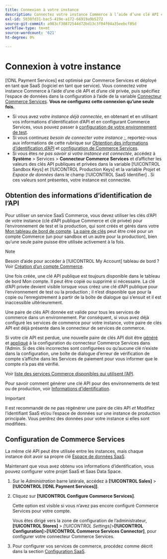 ```yaml
---
title: Connexion à votre instance
description: Connectez votre instance Commerce à l’aide d’une clé API et d’une clé privée, puis spécifiez l’espace de données dans la configuration.
exl-id: 5038fd31-bac5-419e-a172-66919a9b5272
source-git-commit: a983cf30872544d72bd13c3f04f04a35eebcf85d
workflow-type: tm+mt
source-wordcount: '621'
ht-degree: 0%

---
```


# Connexion à votre instance

[!DNL Payment Services] est optimisé par Commerce Services et déployé en tant que SaaS (logiciel en tant que service). Vous connectez votre instance Commerce à l’aide d’une clé API et d’une clé privée, puis spécifiez l’espace de données dans la configuration à l’aide de la variable [Connecteur Commerce Services](https://experienceleague.adobe.com/docs/commerce-merchant-services/user-guides/saas.html). **Vous ne configurez cette connexion qu’une seule fois.**

* Si vous avez *votre instance déjà connectée*, en obtenant et en utilisant vos informations d’identification d’API et en configurant Commerce Services, vous pouvez passer à [configuration de votre environnement de test](https://experienceleague.adobe.com/docs/commerce-merchant-services/payment-services/get-started/sandbox.html).
* Si vous continuez *besoin de connecter votre instance ;*, reportez-vous aux informations de cette rubrique sur [Obtention des informations d’identification d’API](#obtain-api-credentials) et [configuration de Commerce Services](#configure-commerce-services).
* Si vous êtes *ne pas savoir si votre instance est connectée*, accédez à **Système** > Services > **Connecteur Commerce Services** et d’afficher les valeurs des clés API publiques et privées dans la variable [!UICONTROL Sandbox Keys] et [!UICONTROL Production Keys] et la variable *Projet* et *Espace de données* dans le champ [!UICONTROL SaaS Identifier] . Si ces valeurs sont présentes, votre instance est connectée.

## Obtention des informations d’identification de l’API

Pour utiliser un service SaaS Commerce, vous devez utiliser les clés d’API de votre instance (clé d’API publique Commerce et clé privée) pour l’environnement de test et la production, qui sont créés et gérés dans votre [Mon tableau de bord de compte](https://account.magento.com/customer/account/login). [La paire de clés](https://docs.magento.com/user-guide/configuration/services/saas.html) peut être créé pour un compte Commerce (un pour sandbox et un autre pour la production), bien qu’une seule paire puisse être utilisée activement à la fois.

>[!NOTE]
>
>Besoin d’aide pour accéder à [!UICONTROL My Account] tableau de bord ? Voir [Création d’un compte Commerce](https://docs.magento.com/user-guide/magento/magento-account-create.html).

Une fois créée, une clé API publique est toujours disponible dans le tableau de bord Mon compte. Il peut être copié ou supprimé si nécessaire. La clé d’API privée devient visible lorsque vous créez une clé d’API publique pour l’environnement de test ou la production ; il n’est disponible que pour la copie ou l’enregistrement à partir de la boîte de dialogue qui s’ensuit et il est inaccessible ultérieurement.

Une paire de clés API donnée est valide pour tous les services de commerce dans un environnement. Par conséquent, si vous avez déjà configuré les services de commerce pour votre instance, votre paire de clés API est déjà présente dans le connecteur de services de commerce.

Si votre clé API est perdue, une nouvelle paire de clés API doit être [généré](https://experienceleague.adobe.com/docs/commerce-merchant-services/payment-services/get-started/connect.html#generate-an-api-key-and-private-key) et [appliqué](https://experienceleague.adobe.com/docs/commerce-merchant-services/payment-services/get-started/connect.html#configure-saas-project) à la configuration du connecteur Commerce Services dans l’Admin. Si des clés incorrectes sont configurées ou qu’aucune clé n’existe dans la configuration, une boîte de dialogue d’erreur de vérification de compte s’affiche dans les Services de paiement pour vous informer que le compte n’a pas été vérifié.

Voir [liste des services Commerce disponibles qui utilisent l’API](https://docs.magento.com/user-guide/system/saas.html#available-services).

Pour savoir comment générer une clé API pour des environnements de test ou de production, voir [Informations d’identification](https://experienceleague.adobe.com/docs/commerce-merchant-services/user-guides/saas.html#apikey).

>[!IMPORTANT]
>Il est recommandé de ne pas régénérer une paire de clés API *et* Modifiez l’identifiant SaaS et/ou l’espace de données sur une instance de production principale. Vous perdrez des données pour votre instance si elles sont modifiées.

## Configuration de Commerce Services

La même clé API peut être utilisée entre les instances, mais chaque instance doit avoir sa propre clé [Espace de données SaaS](https://experienceleague.adobe.com/docs/commerce-merchant-services/user-guides/saas.html#saasenv).

Maintenant que vous avez obtenu vos informations d’identification, vous pouvez configurer votre projet SaaS et Saas Data Space.

1. Sur le _Administration_ barre latérale, accédez à **[!UICONTROL Sales]** > **[!UICONTROL [!DNL Payment Services]]**.
1. Cliquez sur **[!UICONTROL Configure Commerce Services]**.

   Cette option est visible si vous n’avez pas encore configuré Commerce Services pour votre compte.

   Vous êtes dirigé vers la zone de configuration de l’administrateur, **[!UICONTROL Stores]** > _[!UICONTROL Settings]_>**[!UICONTROL Configuration]**>**[!UICONTROL Commerce Services Connector]**, pour configurer votre connecteur Commerce Services.

1. Pour configurer vos services de commerce, procédez comme décrit dans la section [Configuration SaaS](https://experienceleague.adobe.com/docs/commerce-merchant-services/payment-services/get-started/connect.html#configure-commerce-services).
